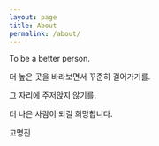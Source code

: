 ```yaml
---
layout: page
title: About
permalink: /about/
---
```


To be a better person.

더 높은 곳을 바라보면서
꾸준히 걸어가기를.

그 자리에
주저앉지 않기를.

더 나은 사람이 되길
희망합니다.

고명진
